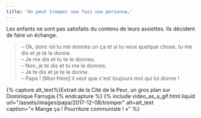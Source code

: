 ```yaml
---
title: 'On peut tromper une fois une personne…'
---
```


Les enfants ne sont pas satisfaits du contenu de leurs assiettes. Ils décident de faire un échange.

<!-- more -->

> – Ok, donc toi tu me donnes un ça et si tu veux quelque chose, tu me dis et je te le donne.  
> – Je me dis et tu te le donnes.  
> – Non, je te dis et tu me le donnes.  
> – Je te dis et je te le donne.  
> – Papa ! [Mon frère] il veut que c'est toujours moi qui lui donne !

{% capture alt_text%}Extrait de la Cité de la Peur, un gros plan sur Dominique Farrugia.{% endcapture %}
{% include video_as_a_gif.html.liquid
url="/assets/images/papa/2017-12-08/tromper"
alt=alt_text
caption="&laquo;&nbsp;Mange ça ! Pourriture communiste !&nbsp;&raquo;"
%}
